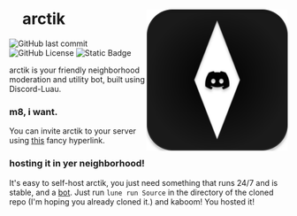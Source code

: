 <div align="center" id="toc">
<p>
	<img align="right" src="https://raw.githubusercontent.com/Naymmmm/arctik/Master/Assets/thingo.svg" width="256" alt="the-icon"/>
</p>
<div align="left">
<ul style="list-style: none;">
  <summary>
<h1>arctik</h1>
  </summary>
  </ul>
</div>
</div>

<a><img alt="GitHub last commit" src="https://img.shields.io/github/last-commit/Naymmmm/arctik"></a>
<a><img alt="GitHub License" src="https://img.shields.io/github/license/Naymmmm/arctik"></a>
<a><img alt="Static Badge" src="https://img.shields.io/badge/coffee%20is-tasty-purple"></a>

arctik is your friendly neighborhood moderation and utility bot, built using Discord-Luau.

### m8, i want.
You can invite arctik to your server using [this](https://discord.com/oauth2/authorize?client_id=1277540026858602549) fancy hyperlink.

### hosting it in yer neighborhood!
It's easy to self-host arctik, you just need something that runs 24/7 and is stable, and a [bot](https://discord.dev).
Just run `lune run Source` in the directory of the cloned repo (I'm hoping you already cloned it.) and
kaboom! You hosted it!